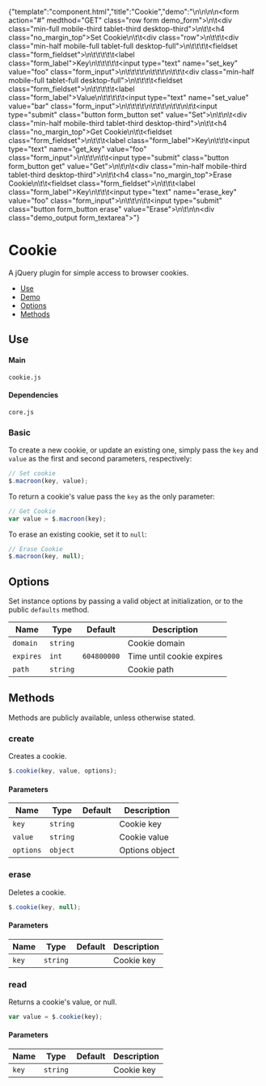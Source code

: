 {"template":"component.html","title":"Cookie","demo":"<style>\n\t.form_fieldset { margin-top: 0; margin-bottom: 20px; }\n\n\t.demo_output { margin: 20px 0; }\n</style>\n\n<script>\n\tvar $demoForm,\n\t\t$demoOutput;\n\n\t$(function() {\n\t\t$demoForm = $(\".demo_form\");\n\t\t$demoOutput = $(\".demo_output\");\n\n\t\t$demoForm.on(\"click.cookie\", \".set\", setCookie)\n\t\t\t\t .on(\"click.cookie\", \".get\", getCookie)\n\t\t\t\t .on(\"click.cookie\", \".erase\", eraseCookie);\n\t});\n\n\tfunction setCookie(e) {\n\t\tkillEvent(e);\n\n\t\tvar key   = $demoForm.find(\"[name=set_key]\").val(),\n\t\t\tvalue = $demoForm.find(\"[name=set_value]\").val();\n\n\t\t$.cookie(key, value);\n\n\t\toutput(\"Set\", key + \" = \" + value);\n\t}\n\n\tfunction getCookie(e) {\n\t\tkillEvent(e);\n\n\t\tvar key   = $demoForm.find(\"[name=get_key]\").val(),\n\t\t\tvalue = $.cookie(key);\n\n\t\toutput(\"Get\", key + \" = \" + value);\n\t}\n\n\tfunction eraseCookie(e) {\n\t\tkillEvent(e);\n\n\t\tvar key = $demoForm.find(\"[name=erase_key]\").val();\n\n\t\t$.cookie(key, null);\n\n\t\toutput(\"Erase\", key);\n\t}\n\n\tfunction output(label, value) {\n\t\t$demoOutput.prepend('<strong>' + label + ': </strong>' + value + '</span><br>');\n\t}\n\n\tfunction killEvent(e) {\n\t\te.preventDefault();\n\t\te.stopPropagation();\n\t}\n</script>\n\n<form action=\"#\" medthod=\"GET\" class=\"row form demo_form\">\n\t<div class=\"min-full mobile-third tablet-third desktop-third\">\n\t\t<h4 class=\"no_margin_top\">Set Cookie</h4>\n\t\t<div class=\"row\">\n\t\t\t<div class=\"min-half mobile-full tablet-full desktop-full\">\n\t\t\t\t<fieldset class=\"form_fieldset\">\n\t\t\t\t\t<label class=\"form_label\">Key</label>\n\t\t\t\t\t<input type=\"text\" name=\"set_key\" value=\"foo\" class=\"form_input\">\n\t\t\t\t</fieldset>\n\t\t\t</div>\n\t\t\t<div class=\"min-half mobile-full tablet-full desktop-full\">\n\t\t\t\t<fieldset class=\"form_fieldset\">\n\t\t\t\t\t<label class=\"form_label\">Value</label>\n\t\t\t\t\t<input type=\"text\" name=\"set_value\" value=\"bar\" class=\"form_input\">\n\t\t\t\t</fieldset>\n\t\t\t</div>\n\t\t</div>\n\t\t<input type=\"submit\" class=\"button form_button set\" value=\"Set\">\n\t</div>\n\t<div class=\"min-half mobile-third tablet-third desktop-third\">\n\t\t<h4 class=\"no_margin_top\">Get Cookie</h4>\n\t\t<fieldset class=\"form_fieldset\">\n\t\t\t<label class=\"form_label\">Key</label>\n\t\t\t<input type=\"text\" name=\"get_key\" value=\"foo\" class=\"form_input\">\n\t\t</fieldset>\n\t\t<input type=\"submit\" class=\"button form_button get\" value=\"Get\">\n\t</div>\n\t<div class=\"min-half mobile-third tablet-third desktop-third\">\n\t\t<h4 class=\"no_margin_top\">Erase Cookie</h4>\n\t\t<fieldset class=\"form_fieldset\">\n\t\t\t<label class=\"form_label\">Key</label>\n\t\t\t<input type=\"text\" name=\"erase_key\" value=\"foo\" class=\"form_input\">\n\t\t</fieldset>\n\t\t<input type=\"submit\" class=\"button form_button erase\" value=\"Erase\">\n\t</div>\n</form>\n<div class=\"demo_output form_textarea\"></div>"}

# Cookie

A jQuery plugin for simple access to browser cookies.

* [Use](#use)
* [Demo](#demo)
* [Options](#options)
* [Methods](#methods)

## Use 

#### Main

```markup
cookie.js
```

#### Dependencies

```markup
core.js
```

### Basic

To create a new cookie, or update an existing one, simply pass the `key` and `value` as the first and second parameters, respectively:

```javascript
// Set cookie
$.macroon(key, value);
```

To return a cookie's value pass the `key` as the only parameter:

```javascript
// Get Cookie
var value = $.macroon(key);
```

To erase an existing cookie, set it to `null`:

```javascript
// Erase Cookie
$.macroon(key, null);
```

## Options

Set instance options by passing a valid object at initialization, or to the public `defaults` method.

| Name | Type | Default | Description |
| --- | --- | --- | --- |
| `domain` | `string` | &nbsp; | Cookie domain |
| `expires` | `int` | `604800000` | Time until cookie expires |
| `path` | `string` | &nbsp; | Cookie path |

## Methods

Methods are publicly available, unless otherwise stated.

### create

Creates a cookie.

```javascript
$.cookie(key, value, options);
```

#### Parameters

| Name | Type | Default | Description |
| --- | --- | --- | --- |
| `key` | `string` | &nbsp; | Cookie key |
| `value` | `string` | &nbsp; | Cookie value |
| `options` | `object` | &nbsp; | Options object |

### erase

Deletes a cookie.

```javascript
$.cookie(key, null);
```

#### Parameters

| Name | Type | Default | Description |
| --- | --- | --- | --- |
| `key` | `string` | &nbsp; | Cookie key |

### read

Returns a cookie's value, or null.

```javascript
var value = $.cookie(key);
```

#### Parameters

| Name | Type | Default | Description |
| --- | --- | --- | --- |
| `key` | `string` | &nbsp; | Cookie key |

